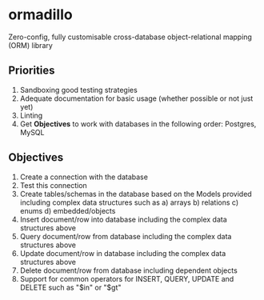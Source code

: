 # ormadillo
Zero-config, fully customisable cross-database object-relational mapping (ORM) library

## Priorities
1. Sandboxing good testing strategies
2. Adequate documentation for basic usage (whether possible or not just yet)
3. Linting
4. Get **Objectives** to work with databases in the following order: Postgres, MySQL

## Objectives
1. Create a connection with the database
2. Test this connection
3. Create tables/schemas in the database based on the Models provided including complex data structures such as a) arrays b) relations c) enums d) embedded/objects
4. Insert document/row into database including the complex data structures above
5. Query document/row from database including the complex data structures above
6. Update document/row in database including the complex data structures above
7. Delete document/row from database including dependent objects
8. Support for common operators for INSERT, QUERY, UPDATE and DELETE such as "$in" or "$gt"